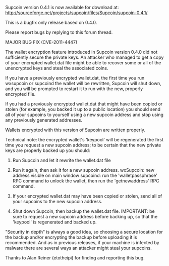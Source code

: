 Supcoin version 0.4.1 is now available for download at:
http://sourceforge.net/projects/supcoin/files/Supcoin/supcoin-0.4.1/

This is a bugfix only release based on 0.4.0.

Please report bugs by replying to this forum thread.

MAJOR BUG FIX  (CVE-2011-4447)

The wallet encryption feature introduced in Supcoin version 0.4.0 did not sufficiently secure the private keys. An attacker who
managed to get a copy of your encrypted wallet.dat file might be able to recover some or all of the unencrypted keys and steal the
associated coins.

If you have a previously encrypted wallet.dat, the first time you run wxsupcoin or supcoind the wallet will be rewritten, Supcoin will
shut down, and you will be prompted to restart it to run with the new, properly encrypted file.

If you had a previously encrypted wallet.dat that might have been copied or stolen (for example, you backed it up to a public
location) you should send all of your supcoins to yourself using a new supcoin address and stop using any previously generated addresses.

Wallets encrypted with this version of Supcoin are written properly.

Technical note: the encrypted wallet's 'keypool' will be regenerated the first time you request a new supcoin address; to be certain that the
new private keys are properly backed up you should:

1. Run Supcoin and let it rewrite the wallet.dat file

2. Run it again, then ask it for a new supcoin address.
wxSupcoin: new address visible on main window
supcoind: run the 'walletpassphrase' RPC command to unlock the wallet,  then run the 'getnewaddress' RPC command.

3. If your encrypted wallet.dat may have been copied or stolen, send all of your supcoins to the new supcoin address.

4. Shut down Supcoin, then backup the wallet.dat file.
IMPORTANT: be sure to request a new supcoin address before backing up, so that the 'keypool' is regenerated and backed up.

"Security in depth" is always a good idea, so choosing a secure location for the backup and/or encrypting the backup before uploading it is recommended. And as in previous releases, if your machine is infected by malware there are several ways an attacker might steal your supcoins.

Thanks to Alan Reiner (etotheipi) for finding and reporting this bug.
